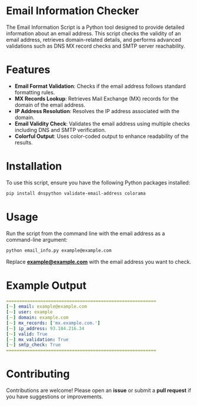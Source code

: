# Email Information Checker

The Email Information Script is a Python tool designed to provide detailed information about an email address. This script checks the validity of an email address, retrieves domain-related details, and performs advanced validations such as DNS MX record checks and SMTP server reachability.

# Features

- **Email Format Validation**: Checks if the email address follows standard formatting rules.
- **MX Records Lookup**: Retrieves Mail Exchange (MX) records for the domain of the email address.
- **IP Address Resolution**: Resolves the IP address associated with the domain.
- **Email Validity Check**: Validates the email address using multiple checks including DNS and SMTP verification.
- **Colorful Output**: Uses color-coded output to enhance readability of the results.

# Installation

To use this script, ensure you have the following Python packages installed:
```sh
pip install dnspython validate-email-address colorama
```

# Usage

Run the script from the command line with the email address as a command-line argument:
```sh
python email_info.py example@example.com
```
Replace **example@example.com** with the email address you want to check.

# Example Output

```yaml
=========================================================
[⁓] email: example@example.com
[⁓] user: example
[⁓] domain: example.com
[⁓] mx_records: ['mx.example.com.']
[⁓] ip_address: 93.184.216.34
[⁓] valid: True
[⁓] mx_validation: True
[⁓] smtp_check: True
=========================================================
```

# Contributing

Contributions are welcome! Please open an **issue** or submit a **pull request** if you have suggestions or improvements.
